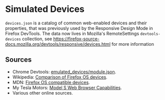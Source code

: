 # Simulated Devices

`devices.json` is a catalog of common web-enabled devices and their properties, that was previously used by the Responsive Design Mode in Firefox DevTools.
The data now lives in Mozilla's RemoteSettings `devtools-devices` collection, see https://firefox-source-docs.mozilla.org/devtools/responsive/devices.html for more information
## Sources

- Chrome Devtools: [emulated_devices/module.json](https://source.chromium.org/chromium/chromium/src/+/master:third_party/devtools-frontend/src/front_end/emulated_devices/module.json).
- Wikipedia: [Comparison of Firefox OS devices](https://en.wikipedia.org/wiki/Comparison_of_Firefox_OS_devices).
- MDN: [Firefox OS compatible devices](https://developer.mozilla.org/en-US/Firefox_OS/Firefox_OS_build_prerequisites).
- My Tesla Motors: [Model S Web Browser Capabilities](http://my.teslamotors.com/fr_CA/forum/forums/tesla-model-s-web-browser-capabilities).
- Various other online sources.
